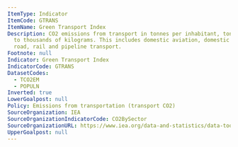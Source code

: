 ```yaml
---
ItemType: Indicator
ItemCode: GTRANS
ItemName: Green Transport Index
Description: CO2 emissions from transport in tonnes per inhabitant, tonnes referring
  to thousands of kilograms. This includes domestic aviation, domestic navigation,
  road, rail and pipeline transport.
Footnote: null
Indicator: Green Transport Index
IndicatorCode: GTRANS
DatasetCodes:
  - TCO2EM
  - POPULN
Inverted: true
LowerGoalpost: null
Policy: Emissions from transportation (transport CO2)
SourceOrganization: IEA
SourceOrganizationIndicatorCode: CO2BySector
SourceOrganizationURL: https://www.iea.org/data-and-statistics/data-tools/energy-statistics-data-browser?country=CANADA&fuel=CO2%20emissions&indicator=CO2BySector
UpperGoalpost: null
---
```


